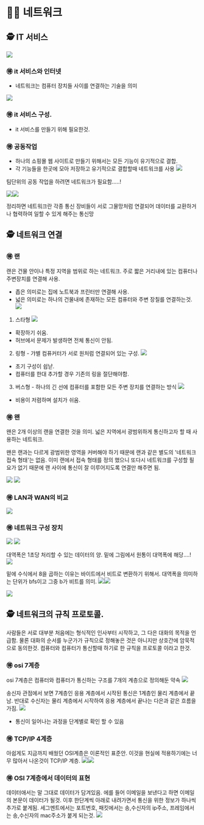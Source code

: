# 👨‍🚀 네트워크

## 🕵️ IT 서비스
![](https://velog.velcdn.com/images/luckyprice1103/post/3e6d50c2-41c9-4b80-97e7-9b0f1e491d05/image.png)

### 🉐 it 서비스와 인터넷
- 네트워크는 컴퓨터 장치들 사이를 연결하는 기술을 의미

![](https://velog.velcdn.com/images/luckyprice1103/post/43765b30-4979-42a0-ad56-0eb1be7daeed/image.png)

### 🉐 it 서비스 구성.
- it 서비스를 만들기 위해 필요한것.


### 🉐 공동작업
- 하나의 쇼핑몰 웹 사이트로 만들기 위해서는 모든 기능이 유기적으로 결합.
- 각 기능들을 한곳에 모아 저장하고 유기적으로 결합할때 네트워크를 사용
![](https://velog.velcdn.com/images/luckyprice1103/post/bd8d91f4-ee7b-4952-acba-7d1c38d0104a/image.png)

팀단위의 공동 작업을 하려면 네트워크가 필요함.....!

![](https://velog.velcdn.com/images/luckyprice1103/post/e746544f-005c-4d0f-9cfc-da00f439c4d4/image.png)![](https://velog.velcdn.com/images/luckyprice1103/post/5eebc1ca-5b17-4508-b410-5b21fdd04b49/image.png)

정리하면 네트워크란 각종 통신 장비들이 서로 그물망처럼 연결되어 데이터를 교환하거나 협력하여 일할 수 있게 해주는 통신망


## 🕵️ 네트워크 연결

### 🉐 랜
랜은 건물 안이나 특정 지역을 범위로 하는 네트워크. 주로 짧은 거리내에 있는 컴퓨터나 주변장치를 연결해 사용.

- 좁은 의미로는 집에 노트북과 프린터만 연결해 사용.
- 넓은 의미로는 하나의 건물내에 존재하는 모든 컴퓨터와 주변 장칠를 연결하는것.
![](https://velog.velcdn.com/images/luckyprice1103/post/0e7d8d44-59f1-46d6-b240-c2ca7c1fda39/image.png)

1. 스타형
![](https://velog.velcdn.com/images/luckyprice1103/post/fc61cdbf-8bfb-43a1-b221-be62ab961e93/image.png)

- 확장하기 쉬움.
- 허브에서 문제가 발생하면 전체 통신이 안됨.

2. 링형 - 갸별 컴퓨커터가 서로 원처럼 연결되어 있는 구성.
![](https://velog.velcdn.com/images/luckyprice1103/post/8ccb6d3d-3394-4abd-873c-77fd5c5a2ec2/image.png)
- 초기 구성이 쉽낟.
- 컴퓨터를 한대 추가할 경우 기존의 링을 절단해야함.

3. 버스형 - 하나의 긴 선에 컴퓨터를 포함한 모든 주변 장치를 연결하는 방식
![](https://velog.velcdn.com/images/luckyprice1103/post/15d366a6-3fc9-4dd3-865a-83bd5fc7f3ab/image.png)
- 비용이 저렴하며 설치가 쉬움.

### 🉐 왠
왠은 2개 이상의 랜을 연결한 것을 의미. 넓은 지역에서 광범위하게 통신하고자 할 때 사용하는 네트워크.

왠은 랜과는 다르게 광범위한 영역을 커버해야 하기 때문에 랜과 같은 별도의 '네트워크 접속 형태'는 없음. 이미 랜에서 접속 형태를 정의 했으니 또다시 네트워크를 구성할 필요가 없기 때문에 랜 사이에 통신이 잘 이루어지도록 연결만 해주면 됨.

![](https://velog.velcdn.com/images/luckyprice1103/post/1d5551ea-eb18-40be-92a5-0e1fe454fdef/image.png)
![](https://velog.velcdn.com/images/luckyprice1103/post/e3dd3ebc-07ea-4516-bf82-567d75d1e293/image.png)

### 🉐 LAN과 WAN의 비교
![](https://velog.velcdn.com/images/luckyprice1103/post/6ad4ef91-2c35-4bde-86cc-18d901ba9ee1/image.png)


### 🉐 네트워크 구성 장치
![](https://velog.velcdn.com/images/luckyprice1103/post/c1fe672c-2a68-405a-b9ec-05d8e62dddda/image.png)
![](https://velog.velcdn.com/images/luckyprice1103/post/3552d666-141f-4049-8b80-0f2ca674bb49/image.png)

대역폭은 1초당 처리할 수 있는 데이터의 양. 밑에 그림에서 원통이 대역폭에 해당....!
![](https://velog.velcdn.com/images/luckyprice1103/post/f267a4bc-34c5-4537-8dd5-2c1adf0a0d33/image.png)

밑에 수식에서 8을 곱하는 이유는 바이트에서 비트로 변환하기 위해서.
대역폭을 의미하는 단위가 bfs이고 그중 b가 비트를 의미.
![](https://velog.velcdn.com/images/luckyprice1103/post/d7b137fa-53fc-4f3e-b239-604cf82eb759/image.png)![](https://velog.velcdn.com/images/luckyprice1103/post/8dffe65a-e542-4068-bced-054b2c3c3c8a/image.png)

![](https://velog.velcdn.com/images/luckyprice1103/post/da9badc6-12e8-414b-9512-4c977c70c3d6/image.png)


## 🕵️ 네트워크의 규칙 프로토콜.

사람들은 서로 대부분 처음에는 형식적인 인사부터 시작하고, 그 다은 대화의 목적을 언급함.
물론 대화의 순서를 누군가가 규칙으로 정해놓은 것은 아니지만 상호간에 암묵적으로 동의한것. 컴퓨터와 컴퓨터가 통신할때 하기로 한 규칙을 프로토콜 이라고 한것.

### 🉐 osi 7계층

osi 7계층은 컴퓨터와 컴퓨터가 통신하는 구조를 7개의 계층으로 정의해둔 약속
![](https://velog.velcdn.com/images/luckyprice1103/post/23db9de0-adf9-4406-827e-2902d236b86e/image.png)

송신자 관점에서 보면 7계층인 응용 계층에서 시작된 통신은 1계층인 물리 계층에서 끝남. 반대로 수신자는 물리 계층에서 시작하여 응용 계층에서 끝나는 다은과 같은 흐름을 가짐.
![](https://velog.velcdn.com/images/luckyprice1103/post/92b37bb5-31c9-4a2b-a115-88f6bf0dbae8/image.png)

- 통신이 일어나는 과정을 단계별로 확인 할 수 있음

### 🉐 TCP/IP 4계층

아쉽게도 지금까지 배웠던 OSI계층은 이론적인 표준안. 이것을 현실에 적용하기에는 너무 많아서 나온것이 TCP/IP 계층.
![](https://velog.velcdn.com/images/luckyprice1103/post/b09686e4-ee50-4605-b040-008584ffcd05/image.png)![](https://velog.velcdn.com/images/luckyprice1103/post/1eeafba4-e309-4798-b7a5-69a328233634/image.png)

### 🉐 OSI 7계층에서 데이터의 표현

데이터애서는 말 그대로 데이터가 담겨있음.
에를 들어 이메일을 보낸다고 하면 이메일의 본문이 데이터가 될것.
이후 한단계씩 아래로 내려가면서 통신을 위한 정보가 하나씩 추가로 붙게됨.
세그멘트에서는 포트번호, 패킷에서는 송,수신자의 ip주소, 프레임에서는 송,수신자의 mac주소가 붙게 되는것.
![](https://velog.velcdn.com/images/luckyprice1103/post/956b71f8-3cb0-4de8-a36e-fa53e60b5696/image.png)
